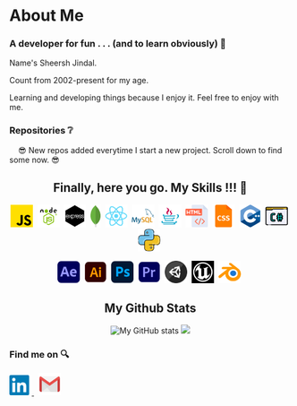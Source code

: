 # About Me
### A developer for fun . . . (and to learn obviously) :eyes:	
Name's Sheersh Jindal.

Count from 2002-present for my age.

Learning and developing things because I enjoy it. Feel free to enjoy with me.

### Repositories ❔

&nbsp; &nbsp; :sunglasses:	New repos added everytime I start a new project. Scroll down to find some now. :sunglasses:

<div align="center">
  <!--- <h2> Looking for programming skills ? 🔧</h2> -->
  <h2> Finally, here you go. My Skills !!! 🔧</h2>
  <img src="/icons/js.png" width="40px" alt="JavaScript">&nbsp; 
  <img src="/icons/node-js.png" width="40px" alt="NodeJS">&nbsp; 
  <img src="/icons/express-js.png" width="40px" alt="ExpressJS">&nbsp; 
  <img src="/icons/mongodb.png" height="40px" alt="MongoDB">&nbsp; 
  <img src="/icons/react.png" width="40px" alt="ReactJS">&nbsp; 
  <img src="/icons/mysql.png" width="40px" alt="MySQL">&nbsp; 
  <img src="/icons/java.png" width="40px" alt="Java">&nbsp; 
  <img src="/icons/html.png" width="40px" alt="HTML">&nbsp; 
  <img src="/icons/css.png" width="40px" alt="CSS">&nbsp; 
  <img src="/icons/c++.png" width="40px" alt="C++">&nbsp; 
  <img src="/icons/c-sharp.png" width="40px" alt="C#">&nbsp; 
  <img src="/icons/python.png" width="40px" alt="Python">&nbsp; 
  

  
  <!--- <h2> And here are some non-programming skills. . .</h2> -->
  <img src="/icons/after-effects.png" width="40px" alt="Adobe After Effects">&nbsp; 
  <img src="/icons/illustrator.png" width="40px" alt="Adobe Illustrator">&nbsp; 
  <img src="/icons/photoshop.png" width="40px" alt="Adobe Photoshop">&nbsp; 
  <img src="/icons/premiere.png" width="40px" alt="Adobe Premiere Pro">&nbsp; 
  <img src="/icons/unity.png" width="40px" alt="Unity 3D">&nbsp; 
  <img src="/icons/unreal.jpg" width="40px" alt="Unreal Engine">&nbsp; 
  <img src="/icons/blender.png" width="40px" alt="Blender">&nbsp; 
  
 </div>

<h2 align="center">
  My Github Stats
</h2>
<div align = "center">
  
![My GitHub stats](https://github-readme-stats.vercel.app/api?username=SheershJindal&show_icons=true&bg_color=0,22c1c3,ffa9fd&text_color=000&title_color=000&hide_title=true&icon_color=000)
  <img src = "https://github-readme-streak-stats.herokuapp.com/?user=SheershJindal&line_height=40&theme=dark">
</div>

### Find me on 🔍
<p>
  <a target="_blank"href="https://www.linkedin.com/in/sheershjindal/"><img src="icons/linkedin.png" width="40px" alt="Linkedin">
  </a>&nbsp; 
  <a href="mailto:sheershjindal@gmail.com"><img src="icons/gmail.png" width="40px" alt="Gmail">
  </a>
</p>
